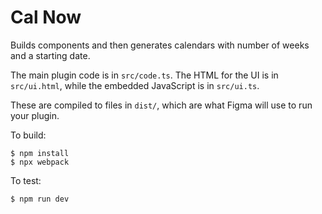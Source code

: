 # Cal Now
Builds components and then generates calendars with number of weeks and a starting date.

The main plugin code is in `src/code.ts`. The HTML for the UI is in
`src/ui.html`, while the embedded JavaScript is in `src/ui.ts`.

These are compiled to files in `dist/`, which are what Figma will use to run
your plugin.

To build:

    $ npm install
    $ npx webpack

To test:

    $ npm run dev